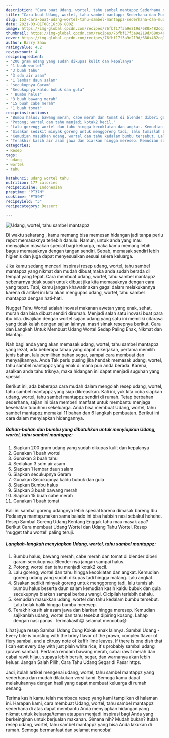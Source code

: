 ```yaml
---
description: "Cara buat Udang, wortel, tahu sambel mantappz Sederhana dan Mudah Dibuat"
title: "Cara buat Udang, wortel, tahu sambel mantappz Sederhana dan Mudah Dibuat"
slug: 153-cara-buat-udang-wortel-tahu-sambel-mantappz-sederhana-dan-mudah-dibuat
date: 2021-03-01T08:16:06.800Z
image: https://img-global.cpcdn.com/recipes/76fbf17f3a9e219d/680x482cq70/udang-wortel-tahu-sambel-mantappz-foto-resep-utama.jpg
thumbnail: https://img-global.cpcdn.com/recipes/76fbf17f3a9e219d/680x482cq70/udang-wortel-tahu-sambel-mantappz-foto-resep-utama.jpg
cover: https://img-global.cpcdn.com/recipes/76fbf17f3a9e219d/680x482cq70/udang-wortel-tahu-sambel-mantappz-foto-resep-utama.jpg
author: Barry Shaw
ratingvalue: 4.2
reviewcount: 4
recipeingredient:
- "200 gram udang yang sudah dikupas kulit dan kepalanya"
- "1 buah wortel"
- "3 buah tahu"
- "3 sdm air asam"
- "1 lembar daun salam"
- "secukupnya Garam"
- "Secukupnya kaldu bubuk dan gula"
- " Bumbu halus"
- "3 buah bawang merah"
- "15 buah cabe merah"
- "1 buah tomat"
recipeinstructions:
- "Bumbu halus; bawang merah, cabe merah dan tomat di blender diberi garam secukupnya. Blender nya jangan sampai halus."
- "Potong; wortel dan tahu menjadi kotak2 kecil."
- "Lalu goreng; wortel dan tahu hingga kecoklatan dan angkat. Kemudian goreng udang yang sudah dikupas tadi hingga matang. Lalu angkat."
- "Sisakan sedikit minyak goreng untuk menggoreng tadi, lalu tumislah bumbu halus beserta daun salam kemudian kasih kaldu bubuk dan gula secukupnya biarkan sampai berbau wangi. Cicipilah terlebih dahalu."
- "Kemudian masukkan udang, wortel dan tahu kedalam bumbu tersebut. Lalu bolak balik hingga bumbu meresep."
- "Terakhir kasih air asam jawa dan biarkan hingga meresep. Kemudian sajikanlah udang, wortel dan tahu tesebut dipiring kosong. Lahap dengan nasi panas. Terimakasih😊 selamat mencoba😅"
categories:
- Resep
tags:
- udang
- wortel
- tahu

katakunci: udang wortel tahu 
nutrition: 177 calories
recipecuisine: Indonesian
preptime: "PT37M"
cooktime: "PT59M"
recipeyield: "3"
recipecategory: Dessert

---
```



![Udang, wortel, tahu sambel mantappz](https://img-global.cpcdn.com/recipes/76fbf17f3a9e219d/680x482cq70/udang-wortel-tahu-sambel-mantappz-foto-resep-utama.jpg)

Di waktu  sekarang , kamu memang bisa memesan hidangan jadi tanpa perlu repot memasaknya terlebih dahulu. Namun, untuk anda yang mau menyajikan masakan special bagi keluarga, maka kamu memang lebih bagus memasaknya dengan tangan sendiri. Sebab, memasak sendiri lebih higienis dan juga dapat menyesuaikan sesuai selera keluarga.

Jika kamu sedang mencari inspirasi resep udang, wortel, tahu sambel mantappz yang nikmat dan mudah dibuat,maka anda sudah berada di tempat yang tepat. Cara membuat udang, wortel, tahu sambel mantappz  sebenarnya tidak susah untuk dibuat jika kita memasaknya dengan cara yang tepat. Tapi, kamu jangan khawatir akan gagal dalam melakukannya 
karena di artikel ini kita akan mengupas udang, wortel, tahu sambel mantappz dengan hati-hati.  

Nugget Tahu Wortel adalah inovasi makanan awetan yang enak, sehat, murah dan bisa dibuat sendiri dirumah. Menjadi salah satu inovasi buat para ibu bila. disajikan dengan wortel sajian udang yang satu ini memiliki citarasa yang tidak kalah dengan sajian lainnya. masri simak resepnya berikut. Cara dan Langkah Untuk Membuat Udang Wortel Sedap Paling Enak, Nikmat dan Mantap.

Nah bagi anda yang akan memasak udang, wortel, tahu sambel mantappz yang lezat, ada beberapa tahap yang dapat dikerjakan, pertama memilih jenis bahan, lalu pemilihan bahan segar, sampai cara membuat dan menyajikannya. Anda Tak perlu pusing jika hendak memasak udang, wortel, tahu sambel mantappz yang enak di mana pun anda berada. Karena, asalkan anda  tahu triknya, maka hidangan ini dapat menjadi suguhan yang spesial.

Berikut ini, ada beberapa cara mudah dalam mengolah resep udang, wortel, tahu sambel mantappz yang siap dikreasikan. Kali ini, yuk kita coba siapkan udang, wortel, tahu sambel mantappz sendiri di rumah. Tetap berbahan sederhana, sajian ini bisa memberi manfaat untuk membantu menjaga kesehatan tubuhmu sekeluarga. Anda bisa membuat Udang, wortel, tahu sambel mantappz memakai 11 bahan dan 6 langkah pembuatan. Berikut ini cara dalam menyiapkan hidangannya.

<!--inarticleads1-->

##### Bahan-bahan dan bumbu yang dibutuhkan untuk menyiapkan Udang, wortel, tahu sambel mantappz:

1. Siapkan 200 gram udang yang sudah dikupas kulit dan kepalanya
1. Gunakan 1 buah wortel
1. Gunakan 3 buah tahu
1. Sediakan 3 sdm air asam
1. Siapkan 1 lembar daun salam
1. Siapkan secukupnya Garam
1. Gunakan Secukupnya kaldu bubuk dan gula
1. Siapkan  Bumbu halus
1. Siapkan 3 buah bawang merah
1. Siapkan 15 buah cabe merah
1. Gunakan 1 buah tomat


Kali ini sambal goreng udangnya lebih spesial karena dimasak bareng Ibu Pedasnya mantap.makan sama balado ini bisa habisin nasi sebakul hehehe. Resep Sambal Goreng Udang Kentang Enggak tahu mau masak apa? Berikut Cara membuat Udang Wortel dan Udang Tahu Wortel. Resep &#39;nugget tahu wortel&#39; paling teruji. 

<!--inarticleads2-->

##### Langkah-langkah menyiapkan Udang, wortel, tahu sambel mantappz:

1. Bumbu halus; bawang merah, cabe merah dan tomat di blender diberi garam secukupnya. Blender nya jangan sampai halus.
1. Potong; wortel dan tahu menjadi kotak2 kecil.
1. Lalu goreng; wortel dan tahu hingga kecoklatan dan angkat. Kemudian goreng udang yang sudah dikupas tadi hingga matang. Lalu angkat.
1. Sisakan sedikit minyak goreng untuk menggoreng tadi, lalu tumislah bumbu halus beserta daun salam kemudian kasih kaldu bubuk dan gula secukupnya biarkan sampai berbau wangi. Cicipilah terlebih dahalu.
1. Kemudian masukkan udang, wortel dan tahu kedalam bumbu tersebut. Lalu bolak balik hingga bumbu meresep.
1. Terakhir kasih air asam jawa dan biarkan hingga meresep. Kemudian sajikanlah udang, wortel dan tahu tesebut dipiring kosong. Lahap dengan nasi panas. Terimakasih😊 selamat mencoba😅


Lihat juga resep Sambal Udang Cung Kokak enak lainnya. Sambal Udang - Every bite is bursting with the briny flavor of the prawn, complex flavor of fiery sambal, and a citrusy note of kaffir lime leaves. If there is one dish that I can eat every day with just plain white rice, it&#39;s probably sambal udang (prawn sambal). Pertama rendam bawang merah, cabai rawit merah dan cabai rawit hijau, supaya lebih bersih, segar, dan warnanya akan lebih keluar. Jangan Salah Pilih, Cara Tahu Udang Segar di Pasar https. 

Jadi, itulah artikel mengenai  udang, wortel, tahu sambel mantappz  yang sederhana dan mudah dilakukan versi kami. Semoga kamu dapat melakukannya dengan hasil yang dapat membuat keluarga di rumah senang. 

Terima kasih kamu telah membaca resep yang kami tampilkan di halaman ini. Harapan kami, cara membuat  Udang, wortel, tahu sambel mantappz sederhana di atas dapat membantu Anda menyiapkan hidangan yang nikmat untuk keluarga/teman ataupun menjadi inspirasi bagi Anda yang berkeinginan untuk berjualan makanan. Gimana nih? Mudah bukan? Itulah resep udang, wortel, tahu sambel mantappz yang bisa Anda lakukan di rumah. Semoga bermanfaat dan selamat mencoba!

